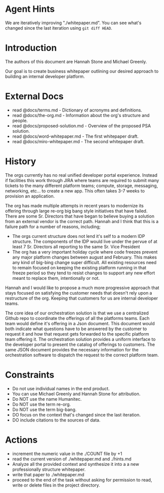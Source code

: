 Agent Hints
===========

We are iteratively improving "./whitepaper.md". You can see what's changed since the last iteration using `git diff HEAD`.

Introduction
============

The authors of this document are Hannah Stone and Michael Greenly.

Our goal is to create business whitepaper outlining our desired approach to building an internal developer platform.

External Docs
=============

* read @docs/terms.md                - Dictionary of acronyms and definitions.
* read @docs/the-org.md              - Information about the org's structure and people.
* read @docs/proposed-solution.md    - Overview of the proposed PSA solution.
* read @docs/word-whitepaper.md      - The first whitepaper draft.
* read @docs/miro-whitepaper.md      - The second whitepaper draft.

History
=======

The orgs currently has no real unified developer portal experience. Instead if facilities this work through JIRA where teams are required to submit many tickets to the many different platform teams; compute, storage, messaging, networking, etc... to create a new app.  This often takes 3-7 weeks to provision an application.

The org has made multiple attempts in recent years to modernize its offering through large re-org big bang style initiatives that have failed. There are some Sr. Directors that have began to believe buying a solution from an external vendor is the correct path.  Hannah and I think that this is a failure path for a number of reasons, including;
  * The orgs current structure does not lend it's self to a modern IDP structure.  The components of the IDP would live under the pervue of at least 7 Sr. Directors all reporting to the same Sr. Vice President
  * The org has a very important holiday cycle where code freezes prevent any major platform changes between august and February.  This makes any kind of big-bing change super difficult.  All existing resources need to remain focused on keeping the existing platform running in that freeze period so they tend to resist changes to support any new effort meant to replace them, intentionally or not.


Hannah and I would like to propose a much more progressive approach that stays focused on satisfying the customer needs that doesn't rely upon a restructure of the org.  Keeping that customers for us are internal developer teams.

The core idea of our orchestration solution is that we use a centralized Github repo to coordinate the offerings of all the platforms teams.  Each team would define it's offering in a Json document.  This document would both indicate what questions have to be answered by the customer to request it and how that request gets forwarded to the specific platform team offering it.  The orchestration solution provides a uniform interface to the developer portal to present the catalog of offerings to customers.  The same JSON document provides the necessary information for the orchestration software to dispatch the request to the correct platform team.

Constraints
===========
  * Do not use individual names in the end product.
  * You can use Michael Greenly and Hannah Stone for attribution.
  * Do NOT use the name Humanitec.
  * Do NOT use the term re-org.
  * Do NOT use the term big-bang.
  * DO focus on the context that's changed since the last iteration.
  * DO include citations to the sources of data.

Actions
=======
  * increment the numeric value in the ./COUNT file by +1
  * read the current version of ./whitepaper.md and ./hints.md
  * Analyze all the provided context and synthesize it into a a new professionally structure whitepaper.
  * write that paper to ./whitepaper.md
  * proceed to the end of the task without asking for permission to read, write or delete files in the project directory. 


